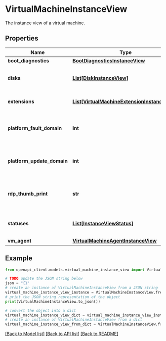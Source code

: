 # VirtualMachineInstanceView

The instance view of a virtual machine.

## Properties

Name | Type | Description | Notes
------------ | ------------- | ------------- | -------------
**boot_diagnostics** | [**BootDiagnosticsInstanceView**](BootDiagnosticsInstanceView.md) |  | [optional] 
**disks** | [**List[DiskInstanceView]**](DiskInstanceView.md) | The virtual machine disk information. | [optional] 
**extensions** | [**List[VirtualMachineExtensionInstanceView]**](VirtualMachineExtensionInstanceView.md) | The extensions information. | [optional] 
**platform_fault_domain** | **int** | Specifies the fault domain of the virtual machine. | [optional] 
**platform_update_domain** | **int** | Specifies the update domain of the virtual machine. | [optional] 
**rdp_thumb_print** | **str** | The Remote desktop certificate thumbprint. | [optional] 
**statuses** | [**List[InstanceViewStatus]**](InstanceViewStatus.md) | The resource status information. | [optional] 
**vm_agent** | [**VirtualMachineAgentInstanceView**](VirtualMachineAgentInstanceView.md) |  | [optional] 

## Example

```python
from openapi_client.models.virtual_machine_instance_view import VirtualMachineInstanceView

# TODO update the JSON string below
json = "{}"
# create an instance of VirtualMachineInstanceView from a JSON string
virtual_machine_instance_view_instance = VirtualMachineInstanceView.from_json(json)
# print the JSON string representation of the object
print(VirtualMachineInstanceView.to_json())

# convert the object into a dict
virtual_machine_instance_view_dict = virtual_machine_instance_view_instance.to_dict()
# create an instance of VirtualMachineInstanceView from a dict
virtual_machine_instance_view_from_dict = VirtualMachineInstanceView.from_dict(virtual_machine_instance_view_dict)
```
[[Back to Model list]](../README.md#documentation-for-models) [[Back to API list]](../README.md#documentation-for-api-endpoints) [[Back to README]](../README.md)


